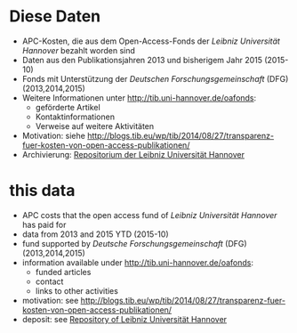 # Diese Daten #

* APC-Kosten, die aus dem Open-Access-Fonds der *Leibniz Universität Hannover* bezahlt worden sind
* Daten aus den Publikationsjahren 2013 und bisherigem Jahr 2015 (2015-10)
* Fonds mit Unterstützung der *Deutschen Forschungsgemeinschaft* (DFG) (2013,2014,2015)
* Weitere Informationen unter <http://tib.uni-hannover.de/oafonds>:
  * geförderte Artikel
  * Kontaktinformationen
  * Verweise auf weitere Aktivitäten
* Motivation: siehe <http://blogs.tib.eu/wp/tib/2014/08/27/transparenz-fuer-kosten-von-open-access-publikationen/>
* Archivierung: [Repositorium der Leibniz Universität Hannover](http://www.repo.uni-hannover.de)

# this data #
* APC costs that the open access fund of *Leibniz Universität Hannover* has paid for
* data from 2013 and 2015 YTD (2015-10)
* fund supported by *Deutsche Forschungsgemeinschaft* (DFG) (2013,2014,2015)
* information available under <http://tib.uni-hannover.de/oafonds>:
  * funded articles
  * contact
  * links to other activities
* motivation: see <http://blogs.tib.eu/wp/tib/2014/08/27/transparenz-fuer-kosten-von-open-access-publikationen/>
* deposit: see [Repository of Leibniz Universität Hannover](http://www.repo.uni-hannover.de)
